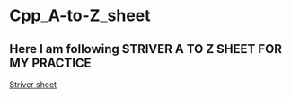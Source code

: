 # Cpp_A-to-Z_sheet

<h2>Here I am following STRIVER A TO Z SHEET FOR MY PRACTICE</h2>

<a href="https://takeuforward.org/strivers-a2z-dsa-course/strivers-a2z-dsa-course-sheet-2/">Striver sheet</a>
